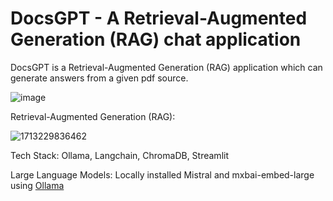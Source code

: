 # DocsGPT - A Retrieval-Augmented Generation (RAG) chat application

DocsGPT is a Retrieval-Augmented Generation (RAG) application which can generate answers from a given pdf source.

![image](https://github.com/user-attachments/assets/d3a0a492-786a-4a04-a306-3976d98c9a38)

Retrieval-Augmented Generation (RAG):

![1713229836462](https://github.com/user-attachments/assets/e0ecdd80-3497-48ba-84c4-ccbb7fac6e13)

Tech Stack: Ollama, Langchain, ChromaDB, Streamlit

Large Language Models: Locally installed Mistral and mxbai-embed-large using [Ollama](https://ollama.com/blog/embedding-models)
